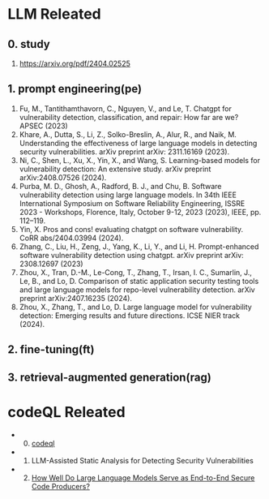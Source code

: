 # LLM Releated
## 0. study
1. https://arxiv.org/pdf/2404.02525
## 1. prompt engineering(pe)
1. Fu, M., Tantithamthavorn, C., Nguyen, V., and Le, T. Chatgpt for vulnerability detection, classification, and repair:
How far are we? APSEC (2023)
2. Khare, A., Dutta, S., Li, Z., Solko-Breslin, A., Alur, R., and Naik, M. Understanding the effectiveness of large
language models in detecting security vulnerabilities. arXiv preprint arXiv: 2311.16169 (2023).
3. Ni, C., Shen, L., Xu, X., Yin, X., and Wang, S. Learning-based models for vulnerability detection: An extensive study.
arXiv preprint arXiv:2408.07526 (2024).
4. Purba, M. D., Ghosh, A., Radford, B. J., and Chu, B. Software vulnerability detection using large language models.
In 34th IEEE International Symposium on Software Reliability Engineering, ISSRE 2023 - Workshops, Florence, Italy,
October 9-12, 2023 (2023), IEEE, pp. 112–119.
5. Yin, X. Pros and cons! evaluating chatgpt on software vulnerability. CoRR abs/2404.03994 (2024).
6. Zhang, C., Liu, H., Zeng, J., Yang, K., Li, Y., and Li, H. Prompt-enhanced software vulnerability detection using
chatgpt. arXiv preprint arXiv: 2308.12697 (2023)
7. Zhou, X., Tran, D.-M., Le-Cong, T., Zhang, T., Irsan, I. C., Sumarlin, J., Le, B., and Lo, D. Comparison of static
application security testing tools and large language models for repo-level vulnerability detection. arXiv preprint
arXiv:2407.16235 (2024).
8.  Zhou, X., Zhang, T., and Lo, D. Large language model for vulnerability detection: Emerging results and future
directions. ICSE NIER track (2024).

## 2. fine-tuning(ft)
## 3. retrieval-augmented generation(rag)

# codeQL Releated
- 0. [codeql](https://codeql.github.com/docs/)
- 1. LLM-Assisted Static Analysis for Detecting Security Vulnerabilities
- 2. [How Well Do Large Language Models Serve as End-to-End Secure
Code Producers?](https://arxiv.org/pdf/2408.10495) 
